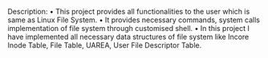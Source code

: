 Description:
•	This project provides all functionalities to the user which is same as Linux File System.
•	It provides necessary commands, system calls implementation of file system through customised shell.
•	In this project I have implemented all necessary data structures of file system like Incore Inode Table, File Table, UAREA, User File Descriptor Table.
